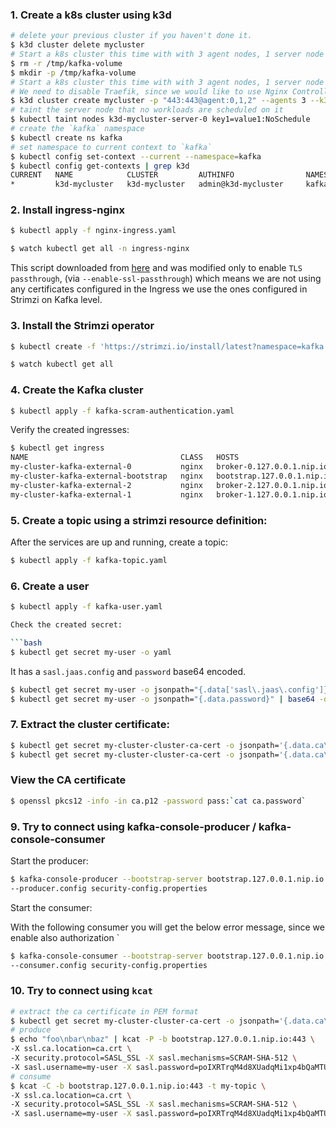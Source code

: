 ### 1. Create a k8s cluster using k3d

```bash
# delete your previous cluster if you haven't done it.
$ k3d cluster delete mycluster
# Start a k8s cluster this time with with 3 agent nodes, 1 server node (control-plane), 
$ rm -r /tmp/kafka-volume
$ mkdir -p /tmp/kafka-volume 
# Start a k8s cluster this time with with 3 agent nodes, 1 server node (control-plane), 
# We need to disable Traefik, since we would like to use Nginx Controller which is tested with Strimzi
$ k3d cluster create mycluster -p "443:443@agent:0,1,2" --agents 3 --k3s-arg "--disable=traefik@server:0" -v /tmp/kafka-volume:/var/lib/rancher/k3s/storage@all
# taint the server node that no workloads are scheduled on it
$ kubectl taint nodes k3d-mycluster-server-0 key1=value1:NoSchedule
# create the `kafka` namespace
$ kubectl create ns kafka
# set namespace to current context to `kafka`
$ kubectl config set-context --current --namespace=kafka
$ kubectl config get-contexts | grep k3d
CURRENT   NAME            CLUSTER         AUTHINFO                NAMESPACE
*         k3d-mycluster   k3d-mycluster   admin@k3d-mycluster     kafka 
```

### 2. Install ingress-nginx

```bash
$ kubectl apply -f nginx-ingress.yaml
```

```bash
$ watch kubectl get all -n ingress-nginx
```

This script downloaded from [here](https://kubernetes.github.io/ingress-nginx/deploy/#quick-start) and was modified
only to enable `TLS passthrough`, (via `--enable-ssl-passthrough`) which means we are not using any certificates
configured in the Ingress we use the ones configured in Strimzi on Kafka level.

### 3. Install the Strimzi operator

```bash
$ kubectl create -f 'https://strimzi.io/install/latest?namespace=kafka'
```

```bash
$ watch kubectl get all  
```

### 4. Create the Kafka cluster

```bash
$ kubectl apply -f kafka-scram-authentication.yaml 
```

Verify the created ingresses:

```bash
$ kubectl get ingress
NAME                                  CLASS   HOSTS                        ADDRESS   PORTS     AGE
my-cluster-kafka-external-0           nginx   broker-0.127.0.0.1.nip.io              80, 443   1s
my-cluster-kafka-external-bootstrap   nginx   bootstrap.127.0.0.1.nip.io             80, 443   1s
my-cluster-kafka-external-2           nginx   broker-2.127.0.0.1.nip.io              80, 443   1s
my-cluster-kafka-external-1           nginx   broker-1.127.0.0.1.nip.io              80, 443   1s
```

### 5. Create a topic using a strimzi resource definition:

After the services are up and running, create a topic:

```bash
$ kubectl apply -f kafka-topic.yaml
```

### 6. Create a user

```bash
$ kubectl apply -f kafka-user.yaml

Check the created secret:

```bash
$ kubectl get secret my-user -o yaml
```

It has a `sasl.jaas.config` and `password` base64 encoded.

```bash
$ kubectl get secret my-user -o jsonpath="{.data['sasl\.jaas\.config']}" | base64 -d
$ kubectl get secret my-user -o jsonpath="{.data.password}" | base64 -d
```

### 7. Extract the cluster certificate:

```bash
$ kubectl get secret my-cluster-cluster-ca-cert -o jsonpath='{.data.ca\.p12}' | base64 -d > ca.p12
$ kubectl get secret my-cluster-cluster-ca-cert -o jsonpath='{.data.ca\.password}' | base64 -d > ca.password
```

### View the CA certificate

```bash
$ openssl pkcs12 -info -in ca.p12 -password pass:`cat ca.password`
```

### 9. Try to connect using kafka-console-producer / kafka-console-consumer

Start the producer:

```bash
$ kafka-console-producer --bootstrap-server bootstrap.127.0.0.1.nip.io:443 --topic my-topic \
--producer.config security-config.properties

```

Start the consumer:

With the following consumer you will get the below error message, since we enable also authorization
`
```bash
$ kafka-console-consumer --bootstrap-server bootstrap.127.0.0.1.nip.io:443 --group my-group --topic my-topic --from-beginning \
--consumer.config security-config.properties
```

### 10. Try to connect using `kcat`

```bash
# extract the ca certificate in PEM format
$ kubectl get secret my-cluster-cluster-ca-cert -o jsonpath='{.data.ca\.crt}' | base64 -d > ca.crt
# produce
$ echo "foo\nbar\nbaz" | kcat -P -b bootstrap.127.0.0.1.nip.io:443 \
-X ssl.ca.location=ca.crt \
-X security.protocol=SASL_SSL -X sasl.mechanisms=SCRAM-SHA-512 \
-X sasl.username=my-user -X sasl.password=poIXRTrqM4d8XUadqMi1xp4bQaMTUfMQ -P -t my-topic
# consume 
$ kcat -C -b bootstrap.127.0.0.1.nip.io:443 -t my-topic \
-X ssl.ca.location=ca.crt \
-X security.protocol=SASL_SSL -X sasl.mechanisms=SCRAM-SHA-512 \
-X sasl.username=my-user -X sasl.password=poIXRTrqM4d8XUadqMi1xp4bQaMTUfMQ 
```

